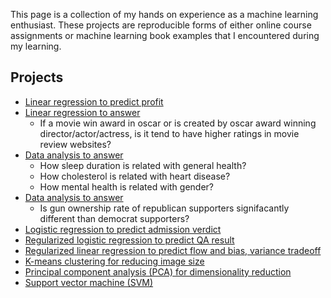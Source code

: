 This page is a collection of my hands on experience as a machine learning enthusiast. These projects are reproducible forms of either online course assignments or machine learning book examples that I encountered during my learning.
## Projects

* [Linear regression to predict profit](./LinearRegression/PredictProfit/predict_profit.html)
* [Linear regression to answer](./LinearRegression/PredictRating/predict_rating.html)
   * If a movie win award in oscar or is created by oscar award winning director/actor/actress, is it tend to have higher ratings     in movie review websites?
* [Data analysis to answer](./DataAnalysis/CorrelationAnalysis/health_data_analysis.html)
  * How sleep duration is related with general health?
  * How cholesterol is related with heart disease?
  * How mental health is related with gender?
* [Data analysis to answer](./DataAnalysis/StasticalInference/statistical_inference.html)
  * Is gun ownership rate of republican supporters signifacantly different than democrat supporters?
* [Logistic regression to predict admission verdict](./LogisticRegression/PredictAdmission/predict_admission.html)
* [Regularized logistic regression to predict QA result](./LogisticRegression/PredictQAResult/predict_QA_result.html)
* [Regularized linear regression to predict flow and bias, variance tradeoff](./LinearRegression/PredictFlow/predict_flow.html)
* [K-means clustering for reducing image size](./K-Means/reduce_image.html)
* [Principal component analysis (PCA) for dimensionality reduction](./PCA/reduce_dimension.html)
* [Support vector machine (SVM)]()
